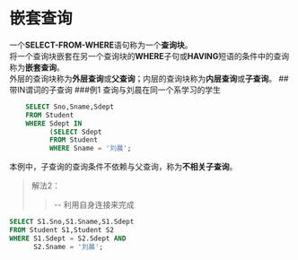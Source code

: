 嵌套查询
======
一个**SELECT-FROM-WHERE**语句称为一个**查询块**。  
将一个查询块嵌套在另一个查询块的**WHERE**子句或**HAVING**短语的条件中的查询称为**嵌套查询**。  
外层的查询块称为**外层查询**或**父查询**；内层的查询块称为**内层查询**或**子查询**。
##带IN谓词的子查询
###例1 查询与刘晨在同一个系学习的学生
```sql
	SELECT Sno,Sname,Sdept
	FROM Student
	WHERE Sdept IN
	      (SELECT Sdept
	      FROM Student
	      WHERE Sname = '刘晨';
```
本例中，子查询的查询条件不依赖与父查询，称为**不相关子查询**。 
>解法2：
>>-- 利用自身连接来完成
```sql
SELECT S1.Sno,S1.Sname,S1.Sdept
FROM Student S1,Student S2
WHERE S1.Sdept = S2.Sdept AND
      S2.Sname = '刘晨';
```
